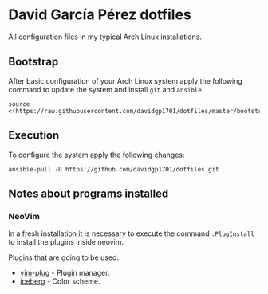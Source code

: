 # David García Pérez dotfiles

All configuration files in my typical Arch Linux installations.

## Bootstrap

After basic configuration of your Arch Linux system apply the following command to update the system and install `git` and `ansible`.

```
source <(https://raw.githubusercontent.com/davidgp1701/dotfiles/master/bootstrap.sh)
```

## Execution

To configure the system apply the following changes:

```
ansible-pull -U https://github.com/davidgp1701/dotfiles.git
```

## Notes about programs installed

### NeoVim

In a fresh installation it is necessary to execute the command `:PlugInstall` to install the plugins inside neovim.

Plugins that are going to be used:
* [vim-plug](https://github.com/junegunn/vim-plug) - Plugin manager.
* [iceberg](https://cocopon.github.io/iceberg.vim/) - Color scheme.
